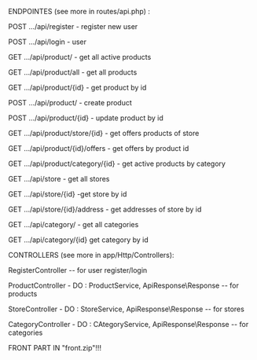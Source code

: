 ENDPOINTES (see more in routes/api.php) :

POST .../api/register - register new user

POST .../api/login - user

GET .../api/product/ - get all active products 

GET .../api/product/all - get all products

GET .../api/product/{id} - get product by id

POST .../api/product/ - create product

POST .../api/product/{id} - update product by id

GET .../api/product/store/{id} - get offers products of store

GET .../api/product/{id}/offers - get offers by product id

GET .../api/product/category/{id} - get active products by category

GET .../api/store - get all stores

GET .../api/store/{id} -get store by id

GET .../api/store/{id}/address - get addresses of store by id

GET .../api/category/ - get all categories

GET .../api/category/{id} get category by id


CONTROLLERS (see more in app/Http/Controllers):

RegisterController  -- for user register/login

ProductController - DO : ProductService, ApiResponse\Response -- for products

StoreController - DO : StoreService, ApiResponse\Response -- for stores

CategoryController - DO : CAtegoryService, ApiResponse\Response -- for categories


FRONT PART IN "front.zip"!!!



